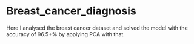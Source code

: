 # Breast_cancer_diagnosis
Here I analysed the breast cancer dataset and solved the model with the accuracy of 96.5+% by applying PCA with that.
